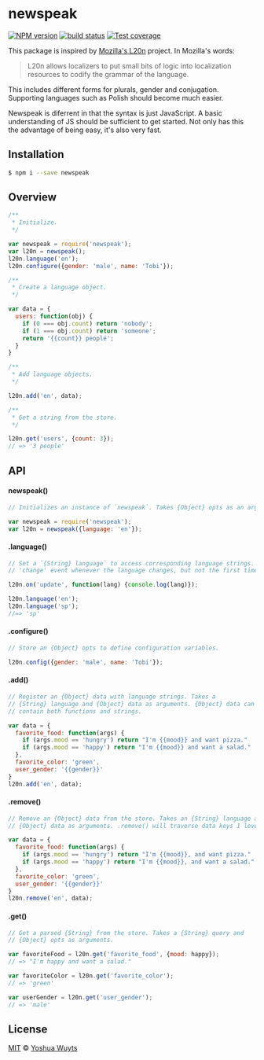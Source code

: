# newspeak
[![NPM version][npm-image]][npm-url] [![build status][travis-image]][travis-url] 
[![Test coverage][coveralls-image]][coveralls-url]

This package is inspired by [Mozilla's L20n](http://l20n.org/) project. In 
Mozilla's words:

> L20n allows localizers to put small bits of logic into localization resources 
> to codify the grammar of the language.

This includes different forms for plurals, gender and conjugation. Supporting
languages such as Polish should become much easier.

Newspeak is diferrent in that the syntax is just JavaScript. A basic 
understanding of JS should be sufficient to get started. Not only has this the 
advantage of being easy, it's also very fast.

## Installation
```bash
$ npm i --save newspeak
```

## Overview
```js
/**
 * Initialize.
 */

var newspeak = require('newspeak');
var l20n = newspeak();
l20n.language('en');
l20n.configure({gender: 'male', name: 'Tobi'});

/**
 * Create a language object.
 */

var data = {
  users: function(obj) {
    if (0 === obj.count) return 'nobody';
    if (1 === obj.count) return 'someone';
    return '{{count}} people';
  }
}

/**
 * Add language objects.
 */

l20n.add('en', data);

/**
 * Get a string from the store.
 */

l20n.get('users', {count: 3});
// => '3 people'
```

## API
#### newspeak()
```js
// Initializes an instance of `newspeak`. Takes {Object} opts as an argument.

var newspeak = require('newspeak');
var l20n = newspeak({language: 'en'});
```

#### .language()
```js
// Set a `{String} language` to access corresponding language strings. Emits a 
// 'change' event whenever the language changes, but not the first time it's set.

l20n.on('update', function(lang) {console.log(lang)});

l20n.language('en');
l20n.language('sp');
//=> 'sp'
```

#### .configure()
```js
// Store an {Object} opts to define configuration variables.

l20n.config({gender: 'male', name: 'Tobi'});
```

#### .add()
```js
// Register an {Object} data with language strings. Takes a 
// {String} language and {Object} data as arguments. {Object} data can 
// contain both functions and strings.

var data = {
  favorite_food: function(args) {
    if (args.mood == 'hungry') return "I'm {{mood}} and want pizza."
    if (args.mood == 'happy') return "I'm {{mood}} and want a salad."
  },
  favorite_color: 'green',
  user_gender: '{{gender}}'
}
l20n.add('en', data);
```

#### .remove()

```js
// Remove an {Object} data from the store. Takes an {String} language and
// {Object} data as arguments. .remove() will traverse data keys 1 level deep.

var data = {
  favorite_food: function(args) {
    if (args.mood == 'hungry') return "I'm {{mood}}, and want pizza."
    if (args.mood == 'happy') return "I'm {{mood}}, and want a salad."
  },
  favorite_color: 'green',
  user_gender: '{{gender}}'
}
l20n.remove('en', data);
```

#### .get()
```js
// Get a parsed {String} from the store. Takes a {String} query and 
// {Object} opts as arguments.

var favoriteFood = l20n.get('favorite_food', {mood: happy});
// => "I'm happy and want a salad."

var favoriteColor = l20n.get('favorite_color');
// => 'green'

var userGender = l20n.get('user_gender');
// => 'male'
```
## License
[MIT](https://tldrlegal.com/license/mit-license) © [Yoshua Wuyts](http://yoshuawuyts.com)

[npm-image]: https://img.shields.io/npm/v/newspeak.svg?style=flat
[npm-url]: https://npmjs.org/package/newspeak
[travis-image]: https://img.shields.io/travis/yoshuawuyts/newspeak.svg?style=flat
[travis-url]: https://travis-ci.org/yoshuawuyts/newspeak
[coveralls-image]: https://img.shields.io/coveralls/yoshuawuyts/newspeak.svg?style=flat
[coveralls-url]: https://coveralls.io/r/yoshuawuyts/newspeak?branch=master